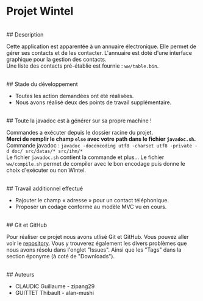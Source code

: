 # Projet Wintel

<br />
## Description

Cette application est apparentée à un annuaire électronique. Elle permet de gérer ses contacts et de les contacter.
L'annuaire est doté d'une interface graphique pour la gestion des contacts.<br />
Une liste des contacts pré-établie est fournie : `ww/table.bin`.

<br />
## Stade du développement

* Toutes les action demandées ont été réalisées.
* Nous avons réalisé deux des points de travail supplémentaire.

<br />
## Toute la javadoc est à générer sur sa propre machine !

Commandes a exécuter depuis le dossier racine du projet.<br />
<b>Merci de remplir le champ <code>else</code> avec votre path dans le fichier <code>javadoc.sh</code>.</b><br />
Commande javadoc : `javadoc -docencoding utf8 -charset utf8 -private -d doc/ src/datas/* src/ihm/*`<br />
Le fichier `javadoc.sh` contient la commande et plus...
Le fichier `ww/compile.sh` permet de compiler avec le bon encodage puis donne le choix d'exécuter ou non Wintel.

<br />
## Travail additionnel effectué

* Rajouter le champ « adresse » pour un contact téléphonique.
* Proposer un codage conforme au modèle MVC vu en cours.

<br />
## Git et GitHub

Pour réaliser ce projet nous avons utlisé Git et GitHub. Vous pouvez aller voir le [repository](https://github.com/alan-mushi/Projet-Wintel/). Vous y trouverez également les divers problèmes que nous avons résolu dans l'onglet "Issues". Ainsi que les "Tags" dans la section éponyme (à coté de "Downloads").
 
<br />
## Auteurs

* CLAUDIC Guillaume - zipang29
* GUITTET Thibault - alan-mushi
